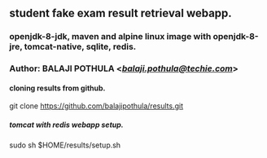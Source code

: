 ## student fake exam result retrieval webapp.
### openjdk-8-jdk, maven and alpine linux image with openjdk-8-jre, tomcat-native, sqlite, redis.
### Author: BALAJI POTHULA <*balaji.pothula@techie.com*>

#### cloning results from github.
git clone https://github.com/balajipothula/results.git

##### tomcat with redis webapp setup.
sudo sh $HOME/results/setup.sh
